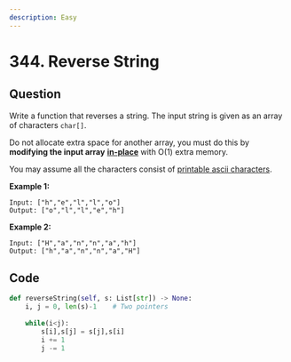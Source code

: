 ```yaml
---
description: Easy
---
```


# 344. Reverse String

## Question

Write a function that reverses a string. The input string is given as an array of characters `char[]`.

Do not allocate extra space for another array, you must do this by **modifying the input array** [**in-place**](https://en.wikipedia.org/wiki/In-place_algorithm) with O\(1\) extra memory.

You may assume all the characters consist of [printable ascii characters](https://en.wikipedia.org/wiki/ASCII#Printable_characters).

**Example 1:**

```text
Input: ["h","e","l","l","o"]
Output: ["o","l","l","e","h"]
```

**Example 2:**

```text
Input: ["H","a","n","n","a","h"]
Output: ["h","a","n","n","a","H"]
```

## Code

```python
def reverseString(self, s: List[str]) -> None:
    i, j = 0, len(s)-1    # Two pointers
    
    while(i<j):
        s[i],s[j] = s[j],s[i]
        i += 1
        j -= 1
```




